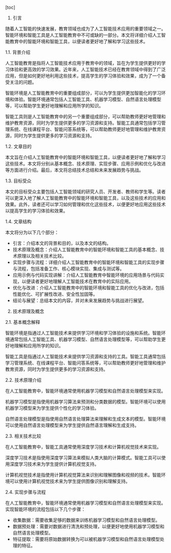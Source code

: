 
[toc]                    
                
                
1. 引言

随着人工智能的快速发展，教育领域也成为了人工智能技术应用的重要领域之一。智能环境和智能工具是人工智能教育中不可或缺的一部分。本文将详细介绍人工智能教育中的智能环境和智能工具，以便读者更好地了解和学习这些技术。

1.1. 背景介绍

人工智能教育是指将人工智能技术应用于教育中的领域，旨在为学生提供更好的学习体验和更高效的学习效果。近年来，人工智能技术已经在教育领域中得到了广泛应用，但是如何更好地利用这些技术，提高学生的学习体验和效果，成为了一个备受关注的问题。

智能环境是人工智能教育中的重要组成部分，可以为学生提供更加智能化的学习环境和体验。智能环境通常包括人工智能工具、机器学习模型、自然语言处理模型等，可以帮助学生更好地理解和应用所学的知识。

智能工具则是人工智能教育中的另一个重要组成部分，可以帮助教师更好地管理和维护教育资源，同时为学生提供更多的学习资源和支持。智能工具通常包括学习管理系统、在线课程平台、智能问答系统等，可以帮助教师更好地管理和维护教育资源，同时为学生提供更多的学习资源和支持。

1.2. 文章目的

本文旨在介绍人工智能教育中的智能环境和智能工具，以便读者更好地了解和学习这些技术。本文将分别从基本概念、技术原理、实现步骤、应用示例和优化与改进等方面进行介绍。最后，本文将总结技术总结和未来发展趋势与挑战。

1.3. 目标受众

本文的目标受众主要包括人工智能领域的研究人员、开发者、教师和学生等。读者可以更深入地了解人工智能教育中的智能环境和智能工具，以及这些技术的应用和效果。此外，读者还可以学习如何管理和优化这些技术，以便更好地应用这些技术以提高学生的学习体验和效果。

1.4. 文章结构

本文将分为以下几个部分：

- 引言：介绍本文的背景和目的，以及本文的结构。
- 技术原理及概念：介绍人工智能教育中的智能环境和智能工具的基本概念、技术原理以及相关技术比较。
- 实现步骤与流程：详细介绍人工智能教育中的智能环境和智能工具的实现步骤与流程，包括准备工作、核心模块实现、集成与测试等。
- 应用示例与代码实现讲解：介绍人工智能教育中智能环境的应用场景与代码实现，以便读者更好地理解人工智能技术在教育中的实际应用。
- 优化与改进：介绍人工智能教育中的智能环境和智能工具的优化与改进，包括性能优化、可扩展性改进、安全性加固等。
- 结论与展望：总结本文的内容，并对未来发展趋势与挑战进行展望。

2. 技术原理及概念

2.1. 基本概念解释

智能环境是指通过人工智能技术来提供学习环境和学习体验的设施和系统。智能环境通常包括人工智能工具、机器学习模型、自然语言处理模型等，可以帮助学生更好地理解和应用所学的知识。

智能工具是指通过人工智能技术来提供学习资源和支持的工具。智能工具通常包括学习管理系统、在线课程平台、智能问答系统等，可以帮助教师更好地管理和维护教育资源，同时为学生提供更多的学习资源和支持。

2.2. 技术原理介绍

在人工智能教育中，智能环境通常使用机器学习模型和自然语言处理模型来实现。

机器学习模型是指使用机器学习算法来预测和分类数据的模型。智能环境可以使用机器学习模型来为学生提供个性化的学习体验。

自然语言处理模型是指使用自然语言处理算法来理解和生成文本的模型。智能环境可以使用自然语言处理模型来为学生提供自然语言理解和生成支持。

2.3. 相关技术比较

在人工智能教育中，智能工具通常使用深度学习技术和计算机视觉技术来实现。

深度学习技术是指使用深度学习算法来模拟人类大脑的计算模式。智能工具可以使用深度学习技术来为学生提供计算机视觉支持。

计算机视觉技术是指使用计算机视觉算法来识别和理解图像和视频的技术。智能环境可以使用计算机视觉技术来为学生提供图像识别和理解支持。

2.4. 实现步骤与流程

在人工智能教育中，智能环境通常使用机器学习模型和自然语言处理模型来实现。实现智能环境的流程包括以下几个步骤：

- 收集数据：需要收集足够的数据来训练机器学习模型和自然语言处理模型。
- 数据预处理：需要对数据进行清洗和预处理，以便更好地使用机器学习模型和自然语言处理模型。
- 特征提取：需要将原始数据转换为可以被机器学习模型和自然语言处理模型处理的特征。

